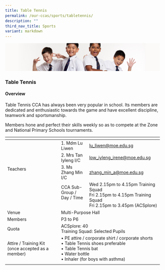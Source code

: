 ```yaml
---
title: Table Tennis
permalink: /our-ccas/sports/tabletennis/
description: ""
third_nav_title: Sports
variant: markdown
---
```

![](/images/Sub-banner2.jpg)

### Table Tennis

#### Overview

Table Tennis CCA has always been very popular in school. Its members are dedicated and enthusiastic towards the game and have excellent discipline, teamwork and sportsmanship.

Members hone and perfect their skills weekly so as to compete at the Zone and National Primary Schools tournaments.

<table><thead><tr><th></th><th></th><th></th></tr></thead><tbody><tr><td rowspan="4">Teachers<br> <br> <br> </td><td>1. Mdm Lu Liwen</td><td><a href="mailto:lu_liwen@moe.edu.sg">lu_liwen@moe.edu.sg</a></td></tr><tr><td>2. Mrs Tan Iyleng I/C</td><td><a href="mailto:low_iyleng_irene@moe.edu.sg">low_iyleng_irene@moe.edu.sg</a></td></tr><tr><td>3. Ms Zhang Min I/C</td><td><a href="mailto:zhang_min_a@moe.edu.sg">zhang_min_a@moe.edu.sg</a></td></tr><tr><td>CCA Sub-Group /<br>Day / Time<br><br></td><td colspan="2">Wed 2.15pm to 4.15pm Training Squad<br>Fri 2.15pm to 4.15pm Training Squad<br>Fri 2.15pm to 3.45pm (ACSplore)</td></tr><tr><td>Venue</td><td colspan="2">Multi-Purpose Hall</td></tr><tr><td>Members</td><td colspan="2">P3 to P6</td></tr><tr><td>Quota</td><td colspan="2">ACSplore: 40<br>Training Squad: Selected Pupils</td></tr><tr><td>Attire / Training Kit (once accepted as a member)<br></td><td colspan="2">• PE attire / corporate shirt / corporate shorts<br>• Table Tennis shoes preferable<br>• Table Tennis bat<br>• Water bottle<br>• Inhaler (for boys with asthma) </td></tr><tr><td></td></tr></tbody></table>